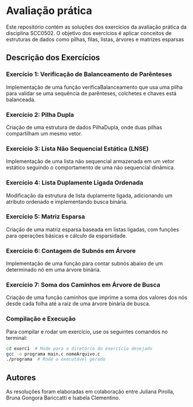 # Avaliação prática

Este repositório contém as soluções dos exercícios da avaliação prática da disciplina SCC0502. O objetivo dos exercícios é aplicar conceitos de estruturas de dados como pilhas, filas, listas, árvores e matrizes esparsas

## Descrição dos Exercícios

### Exercício 1: Verificação de Balanceamento de Parênteses

Implementação de uma função verificaBalanceamento que usa uma pilha para validar se uma sequência de parênteses, colchetes e chaves está balanceada.

### Exercício 2: Pilha Dupla

Criação de uma estrutura de dados PilhaDupla, onde duas pilhas compartilham um mesmo vetor.

### Exercício 3: Lista Não Sequencial Estática (LNSE)

Implementação de uma lista não sequencial armazenada em um vetor estático seguindo o comportamento de uma não sequencial dinâmica.

### Exercício 4: Lista Duplamente Ligada Ordenada

Modificação da estrutura de lista duplamente ligada, adicionando um atributo ordenado e implementando busca binária.

### Exercício 5: Matriz Esparsa

Criação de uma matriz esparsa baseada em listas ligadas, com funções para operações básicas e cálculo da esparsidade.

### Exercício 6: Contagem de Subnós em Árvore

Implementação de uma função para contar subnós abaixo de um determinado nó em uma árvore binária.

### Exercício 7: Soma dos Caminhos em Árvore de Busca

Criação de uma função caminhos que imprime a soma dos valores dos nós desde cada folha até a raiz de uma árvore binária de busca.

### Compilação e Execução

Para compilar e rodar um exercício, use os seguintes comandos no terminal:

```bash
cd exerc1  # Mude para o diretório do exercício desejado
gcc -o programa main.c nomeArquivo.c 
./programa  # Rode o executável gerado
```

## Autores
As resoluções foram elaboradas em colaboração entre Juliana Pirolla, Bruna Gongora Bariccatti e Isabela Clementino.